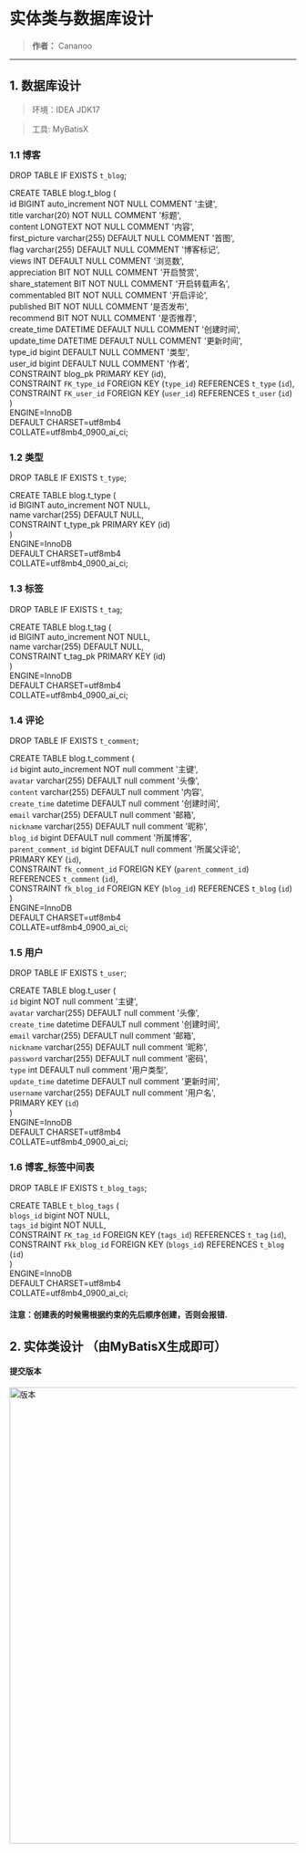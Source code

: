 # 实体类与数据库设计
> **作者：** Cananoo

---

## 1. 数据库设计 
> 环境：IDEA JDK17

> 工具: MyBatisX 


###  1.1 博客
  DROP TABLE IF EXISTS `t_blog`;
  
  CREATE TABLE blog.t_blog (  
	id BIGINT auto_increment NOT NULL COMMENT '主键',  
	title varchar(20) NOT NULL COMMENT '标题',  
	content LONGTEXT NOT NULL COMMENT '内容',  
	first_picture varchar(255) DEFAULT  NULL COMMENT '首图',  
	flag varchar(255) DEFAULT  NULL COMMENT '博客标记',  
	views INT DEFAULT NULL  COMMENT '浏览数',  
	appreciation BIT NOT NULL COMMENT '开启赞赏',  
	share_statement BIT NOT NULL COMMENT '开启转载声名',  
	commentabled BIT NOT NULL COMMENT '开启评论',  
	published BIT NOT NULL COMMENT '是否发布',  
	recommend BIT NOT NULL COMMENT '是否推荐',  
	create_time DATETIME DEFAULT NULL  COMMENT '创建时间',  
	update_time DATETIME DEFAULT NULL  COMMENT '更新时间',   
 type_id bigint DEFAULT NULL COMMENT '类型',  
  user_id bigint DEFAULT NULL COMMENT '作者',  
 CONSTRAINT blog_pk PRIMARY KEY (id),  
 CONSTRAINT `FK_type_id` FOREIGN KEY (`type_id`) REFERENCES `t_type` (`id`),  
  CONSTRAINT `FK_user_id` FOREIGN KEY (`user_id`) REFERENCES `t_user` (`id`)  
)  
ENGINE=InnoDB  
DEFAULT CHARSET=utf8mb4  
COLLATE=utf8mb4_0900_ai_ci;  

###  1.2 类型  

 DROP TABLE IF EXISTS `t_type`;  

 CREATE TABLE blog.t_type (  
	id BIGINT auto_increment NOT NULL,  
	name varchar(255) DEFAULT  NULL,  
	CONSTRAINT t_type_pk PRIMARY KEY (id)  
)  
ENGINE=InnoDB  
DEFAULT CHARSET=utf8mb4  
COLLATE=utf8mb4_0900_ai_ci;  

 ###  1.3 标签  

 DROP TABLE IF EXISTS `t_tag`;  

 CREATE TABLE blog.t_tag (  
	id BIGINT auto_increment NOT NULL,  
	name varchar(255) DEFAULT  NULL,  
	CONSTRAINT t_tag_pk PRIMARY KEY (id)  
)  
ENGINE=InnoDB  
DEFAULT CHARSET=utf8mb4  
COLLATE=utf8mb4_0900_ai_ci;  

 ###  1.4 评论  

DROP TABLE IF EXISTS `t_comment`;  

CREATE TABLE blog.t_comment (  
  `id` bigint auto_increment NOT null comment '主键',  
  `avatar` varchar(255) DEFAULT null comment '头像',  
  `content` varchar(255) DEFAULT null comment '内容',  
  `create_time` datetime DEFAULT null comment '创建时间',  
  `email` varchar(255) DEFAULT null comment '邮箱',  
  `nickname` varchar(255) DEFAULT null comment '昵称',  
  `blog_id` bigint DEFAULT null comment '所属博客',  
  `parent_comment_id` bigint DEFAULT null comment '所属父评论',  
  PRIMARY KEY (`id`),  
  CONSTRAINT `fk_comment_id` FOREIGN KEY (`parent_comment_id`) REFERENCES `t_comment` (`id`),  
  CONSTRAINT `fk_blog_id` FOREIGN KEY (`blog_id`) REFERENCES `t_blog` (`id`)  
)  
ENGINE=InnoDB  
DEFAULT CHARSET=utf8mb4  
COLLATE=utf8mb4_0900_ai_ci;  
 
 ###  1.5 用户  

DROP TABLE IF EXISTS `t_user`;  
   
 CREATE TABLE blog.t_user (  
 `id` bigint NOT null comment '主键',  
  `avatar` varchar(255) DEFAULT null comment '头像',  
  `create_time` datetime DEFAULT null comment '创建时间',  
  `email` varchar(255) DEFAULT null comment '邮箱',  
  `nickname` varchar(255) DEFAULT null comment '昵称',  
  `password` varchar(255) DEFAULT null comment '密码',  
  `type` int DEFAULT null comment '用户类型',  
  `update_time` datetime DEFAULT null comment '更新时间',  
  `username` varchar(255) DEFAULT null comment '用户名',  
  PRIMARY KEY (`id`)  
)  
ENGINE=InnoDB  
DEFAULT CHARSET=utf8mb4   
COLLATE=utf8mb4_0900_ai_ci;  


 ###  1.6  博客_标签中间表  
DROP TABLE IF EXISTS `t_blog_tags`;  

CREATE TABLE `t_blog_tags` (  
  `blogs_id` bigint NOT NULL,  
  `tags_id` bigint NOT NULL,  
  CONSTRAINT `FK_tag_id` FOREIGN KEY (`tags_id`) REFERENCES `t_tag` (`id`),  
  CONSTRAINT `Fkk_blog_id` FOREIGN KEY (`blogs_id`) REFERENCES `t_blog` (`id`)  
)  
ENGINE=InnoDB  
DEFAULT CHARSET=utf8mb4  
COLLATE=utf8mb4_0900_ai_ci;  



 #### 注意：创建表的时候需根据约束的先后顺序创建，否则会报错.  

## 2. 实体类设计 （由MyBatisX生成即可）  

#### 提交版本  
  <img src="https://user-images.githubusercontent.com/103165360/262345233-9c48d8ca-17d4-49b5-a7cb-d0be86e5680e.png" alt="版本" width="800">  
